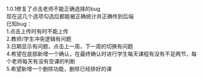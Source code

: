 1.0.1修复了点击老师不能正确选择的bug  
现在这几个选项勾选后都能被正确统计并正确传到后端  
已知bug：  
1.点击上传时有时不能上传  
2.教师/学生冲突逻辑有问题  
3.日期显示有问题，点击上一周，下一周的切换有问题  
4.希望在底部新增一个确认，在最终确认时进行学生每天课程有没有不足两节，每个老师每天有没有空课的判断  
5.希望新增一个删除功能，删除已经排好的课  
